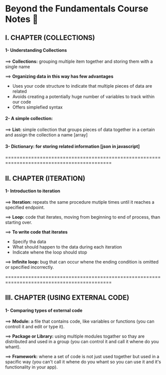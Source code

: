 # Beyond the Fundamentals Course Notes :bookmark_tabs:

## I. CHAPTER (COLLECTIONS)

#### 1- Understanding Collections

==> **Collections:** grouping multiple item together and storing them with a single name 

==> **Organizing data in this way has few advantages**

- Uses your code structure to indicate that multiple pieces of data are related
- Avoids creating a potentially huge number of variables to track within our code
- Offers simplefied syntax

#### 2- A simple collection: 

==> **List:** simple collection that groups pieces of data  together in a certain and assign the collection a name [array]

#### 3- **Dictionary:** for storing related information [json in javascript]

===========================================================================================

## II. CHAPTER (ITERATION)

#### 1- Introduction to iteration

==> **Iteration:** repeats the same procedure mutiple times until it reaches a specified endpoint.

==> **Loop:** code that iterates, moving from beginning to end of process, than starting over.

==> **To write code that iterates**
  
  - Specify tha data
  - What should happen to the data during each iteration
  - Indicate whene the loop should stop

==> **Infinite loop:** bug that can occur whene the ending condition is omitted or specified incorrectly.

===========================================================================================

## III. CHAPTER (USING EXTERNAL CODE)

#### 1- Comparing types of external code

==> **Module:** a file that contains code, like variables or functions (you can controll it and edit or type it).

==> **Package or Library:** using multiple modules togather so thay are distributed and used in a group (you can control it and call it whene do you whant).

==> **Framework:** whene a set of code is not just used together but used in a spacific way (you can't call it whene do you whant so you can use it and it's functionality in your app).


